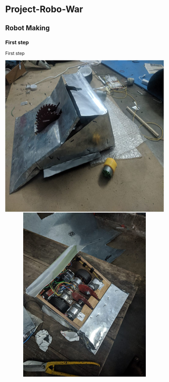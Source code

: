 # Project-Robo-War

## Robot Making
### First step

First step

<p align="center">
<img src="https://github.com/Trex0209/Project-Robo-War/blob/main/robowar-1.jpeg" width="720" height="480" >
<img src="https://github.com/Trex0209/Project-Robo-War/blob/main/robowar-2.jpeg" width="390" height="520" >
</p> 
